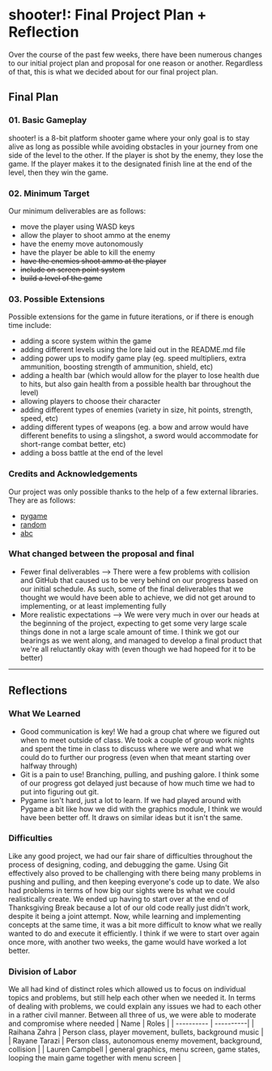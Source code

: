 # shooter!: Final Project Plan + Reflection
Over the course of the past few weeks, there have been numerous changes to our initial project plan and proposal for one reason or another. Regardless of that, this is what we decided about for our final project plan.

## Final Plan
### 01. Basic Gameplay
shooter! is a 8-bit platform shooter game where your only goal is to stay alive as long as possible while avoiding obstacles in your journey from one side of the level to the other. If the player is shot by the enemy, they lose the game. If the player makes it to the designated finish line at the end of the level, then they win the game.

### 02. Minimum Target
Our minimum deliverables are as follows:
- move the player using WASD keys
- allow the player to shoot ammo at the enemy
- have the enemy move autonomously
- have the player be able to kill the enemy
- ~~have the enemies shoot ammo at the player~~
- ~~include on screen point system~~
- ~~build a level of the game~~

### 03. Possible Extensions
Possible extensions for the game in future iterations, or if there is enough time include:
- adding a score system within the game
- adding different levels using the lore laid out in the README.md file
- adding power ups to modify game play (eg. speed multipliers, extra ammunition, boosting strength of ammunition, shield, etc)
- adding a health bar (which would allow for the player to lose health due to hits, but also gain health from a possible health bar throughout the level)
- allowing players to choose their character
- adding different types of enemies (variety in size, hit points, strength, speed, etc)
- adding different types of weapons (eg. a bow and arrow would have different benefits to using a slingshot, a sword would accommodate for short-range combat better, etc)
- adding a boss battle at the end of the level

### Credits and Acknowledgements
Our project was only possible thanks to the help of a few external libraries. They are as follows:
- [pygame](https://www.pygame.org/wiki/about)
- [random](https://docs.python.org/3/library/random.html?highlight=random#module-random)
- [abc](https://docs.python.org/3/library/abc.html)

### What changed between the proposal and final
- Fewer final deliverables --> There were a few problems with collision and GitHub that caused us to be very behind on our progress based on our initial schedule. As such, some of the final deliverables that we thought we would have been able to achieve, we did not get around to implementing, or at least implementing fully
- More realistic expectations --> We were very much in over our heads at the beginning of the project, expecting to get some very large scale things done in not a large scale amount of time. I think we got our bearings as we went along, and managed to develop a final product that we're all reluctantly okay with (even though we had hopeed for it to be better) 

---
## Reflections
### What We Learned
- Good communication is key! We had a group chat where we figured out when to meet outside of class. We took a couple of group work nights and spent the time in class to discuss where we were and what we could do to further our progress (even when that meant starting over halfway through)
- Git is a pain to use! Branching, pulling, and pushing galore. I think some of our progress got delayed just because of how much time we had to put into figuring out git.
- Pygame isn't hard, just a lot to learn. If we had played around with Pygame a bit like how we did with the graphics module, I think we would have been better off. It draws on similar ideas but it isn't the same.

### Difficulties 
Like any good project, we had our fair share of difficulties throughout the process of designing, coding, and debugging the game. Using Git effectively also proved to be challenging with there being many problems in pushing and pulling, and then keeping everyone's code up to date. We also had problems in terms of how big our sights were bs what we could realistically create. We ended up having to start over at the end of Thanksgiving Break because a lot of our old code really just didn't work, despite it being a joint attempt. Now, while learning and implementing concepts at the same time, it was a bit more difficult to know what we really wanted to do and execute it efficiently. I think if we were to start over again once more, with another two weeks, the game would have worked a lot better.

### Division of Labor
We all had kind of distinct roles which allowed us to focus on individual topics and problems, but still help each other when we needed it. In terms of dealing with problems, we could explain any issues we had to each other in a rather civil manner. Between all three of us, we were able to moderate and compromise where needed
| Name | Roles |
| ---------- | ----------|
| Raihana Zahra | Person class, player movement, bullets, background music  | 
| Rayane Tarazi | Person class, autonomous enemy movement, background, collision |
| Lauren Campbell | general graphics, menu screen, game states, looping the main game together with menu screen |
